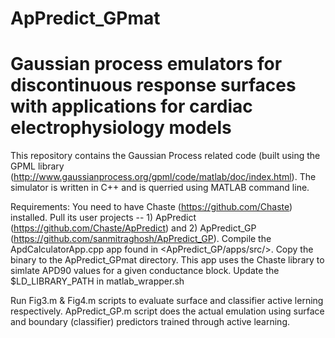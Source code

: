 # ApPredict_GPmat
# Gaussian process emulators for discontinuous response surfaces with applications for cardiac electrophysiology models
This repository contains the Gaussian Process related code (built using the GPML library (http://www.gaussianprocess.org/gpml/code/matlab/doc/index.html). The simulator is written in C++ and is querried using MATLAB command line.

Requirements: You need to have Chaste (https://github.com/Chaste) installed. Pull its user projects -- 1) ApPredict (https://github.com/Chaste/ApPredict) and 2) ApPredict_GP (https://github.com/sanmitraghosh/ApPredict_GP).
Compile the ApdCalculatorApp.cpp app found in <ApPredict_GP/apps/src/>. Copy the binary to the ApPredict_GPmat directory. This app uses the Chaste library to simlate APD90 values for a given conductance block.
Update the $LD_LIBRARY_PATH in matlab_wrapper.sh

Run Fig3.m & Fig4.m scripts to evaluate surface and classifier active lerning respectively. 
ApPredict_GP.m script does the actual emulation using surface and boundary (classifier) predictors trained through active learning.


